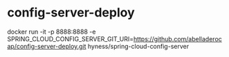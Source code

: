 # config-server-deploy
docker run -it -p 8888:8888 -e SPRING_CLOUD_CONFIG_SERVER_GIT_URI=https://github.com/abelladerocap/config-server-deploy.git   hyness/spring-cloud-config-server
